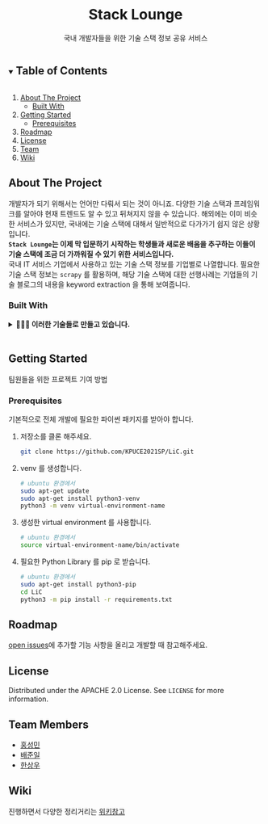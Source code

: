 <!--
*** Thanks for checking out the Best-README-Template. If you have a suggestion
*** that would make this better, please fork the repo and create a pull request
*** or simply open an issue with the tag "enhancement".
*** Thanks again! Now go create something AMAZING! :D
***
***
***
*** To avoid retyping too much info. Do a search and replace for the following:
*** github_username, repo_name, twitter_handle, email, project_title, project_description
-->



<!-- PROJECT SHIELDS -->
<!--
*** I'm using markdown "reference style" links for readability.
*** Reference links are enclosed in brackets [ ] instead of parentheses ( ).
*** See the bottom of this document for the declaration of the reference variables
*** for contributors-url, forks-url, etc. This is an optional, concise syntax you may use.
*** https://www.markdownguide.org/basic-syntax/#reference-style-links
-->

<!-- [![Forks][forks-shield]][forks-url] -->
<!-- [![Stargazers][stars-shield]][stars-url] -->
<!-- [![Contributors][contributors-shield]][contributors-url] -->
<!-- [![Issues][issues-shield]][issues-url] -->
<!-- [![MIT License][license-shield]][license-url] -->
<!--[![LinkedIn][linkedin-shield]][linkedin-url]-->



<!-- PROJECT LOGO -->
<br />
<p align="center">
  <!-- <a href="https://github.com/github_username/repo_name">
    <img src="images/logo.png" alt="Logo" width="80" height="80">
  </a> -->

  <h1 align="center">Stack Lounge</h1>

  <p align="center">
    국내 개발자들을 위한 기술 스택 정보 공유 서비스
    <br />
    <!-- <a href="https://github.com/github_username/repo_name"><strong>Explore the docs »</strong></a> -->
    <!-- <br />
    <br />
    <a href="https://github.com/github_username/repo_name">View Demo</a>
    ·
    <a href="https://github.com/github_username/repo_name/issues">Report Bug</a>
    ·
    <a href="https://github.com/github_username/repo_name/issues">Request Feature</a> -->
  </p>
</p>



<!-- TABLE OF CONTENTS -->
<details open="open">
  <summary><h2 style="display: inline-block">Table of Contents</h2></summary>
  <ol>
    <li>
      <a href="#about-the-project">About The Project</a>
      <ul>
        <li><a href="#built-with">Built With</a></li>
      </ul>
    </li>
    <li>
      <a href="#getting-started">Getting Started</a>
      <ul>
        <li><a href="#prerequisites">Prerequisites</a></li>
        <!-- <li><a href="#installation">Installation</a></li> -->
      </ul>
    </li>
    <!-- <li><a href="#usage">Usage</a></li> -->
    <li><a href="#roadmap">Roadmap</a></li>
    <!-- <li><a href="#contributing">Contributing</a></li> -->
    <li><a href="#license">License</a></li>
    <!-- <li><a href="#contact">Contact</a></li> -->
    <li><a href="#team-members">Team</a></li>
    <li><a href="#wiki">Wiki</a></li>
  </ol>
</details>



<!-- ABOUT THE PROJECT -->
## About The Project

<!-- [![Product Name Screen Shot][product-screenshot]](https://example.com) -->
개발자가 되기 위해서는 언어만 다뤄서 되는 것이 아니죠. 다양한 기술 스택과 프레임워크를 알아야 현재 트렌드도 알 수 있고 뒤쳐지지 않을 수 있습니다. 해외에는 이미 비슷한 서비스가 있지만, 국내에는 기술 스택에 대해서 일반적으로 다가가기 쉽지 않은 상황입니다. 
</br>
**`Stack Lounge`는 이제 막 입문하기 시작하는 학생들과 새로운 배움을 추구하는 이들이 기술 스택에 조금 더 가까워질 수 있기 위한 서비스입니다.**
</br>
국내 IT 서비스 기업에서 사용하고 있는 기술 스택 정보를 기업별로 나열합니다.
필요한 기술 스택 정보는 `scrapy` 를 활용하며, 해당 기술 스택에 대한 선행사례는 기업들의 기술 블로그의 내용을 keyword extraction 을 통해 보여줍니다.

### Built With
<details>
<summary> <b>🧑🏻‍💻 이러한 기술들로 만들고 있습니다.</b></summary>
</br>

* ![Docker](https://img.shields.io/badge/-Docker-000000?style=flat&logo=docker)
* ![Django](https://img.shields.io/badge/-Django-000000?style=flat&logo=django)
* ![AndroidStudio](https://img.shields.io/badge/-AndroidStudio-000000?style=flat&logo=android)
* ![AWS EC2](https://img.shields.io/badge/-EC2-000000?style=flat&logo=amazon-aws)
* ![GraphQL](https://img.shields.io/badge/-GraphQL-000000?style=flat&logo=graphql)
* ![MongoDB](https://img.shields.io/badge/-MongoDB-000000?style=flat&logo=mongodb)
* ![Firebase](https://img.shields.io/badge/-Firebase-000000?style=flat&logo=firebase)
</details>
</br>

<!-- GETTING STARTED -->
## Getting Started

팀원들을 위한 프로젝트 기여 방법

<!-- ### Prerequisites

* pip
  ```sh
  npm install npm@latest -g
  ``` -->

### Prerequisites
기본적으로 전체 개발에 필요한 파이썬 패키지를 받아야 합니다.
1. 저장소를 클론 해주세요.
   ```sh
   git clone https://github.com/KPUCE2021SP/LiC.git
   ```
2. venv 를 생성합니다.
    ```sh
    # ubuntu 환경에서
    sudo apt-get update
    sudo apt-get install python3-venv
    python3 -m venv virtual-environment-name
    ```
3. 생성한 virtual environment 를 사용합니다.
    ```sh
    # ubuntu 환경에서
    source virtual-environment-name/bin/activate
    ```
4. 필요한 Python Library 를 pip 로 받습니다.
   ```sh
   # ubuntu 환경에서
   sudo apt-get install python3-pip
   cd LiC
   python3 -m pip install -r requirements.txt
   ```



<!-- USAGE EXAMPLES -->
<!-- ## Usage

Use this space to show useful examples of how a project can be used. Additional screenshots, code examples and demos work well in this space. You may also link to more resources.

_For more examples, please refer to the [Documentation](https://example.com)_
 -->


<!-- ROADMAP -->
## Roadmap

[open issues](https://github.com/KPUCE2021SP/LiC/issues)에 추가할 기능 사항을 올리고 개발할 때 참고해주세요.



<!-- CONTRIBUTING -->
<!-- ## Contributing

Contributions are what make the open source community such an amazing place to be learn, inspire, and create. Any contributions you make are **greatly appreciated**.

1. Fork the Project
2. Create your Feature Branch (`git checkout -b feature/AmazingFeature`)
3. Commit your Changes (`git commit -m 'Add some AmazingFeature'`)
4. Push to the Branch (`git push origin feature/AmazingFeature`)
5. Open a Pull Request -->



<!-- LICENSE -->
## License

Distributed under the APACHE 2.0 License. See `LICENSE` for more information.



<!-- CONTACT -->
<!-- ## Contact

Your Name - [@twitter_handle](https://twitter.com/twitter_handle) - email

Project Link: [https://github.com/github_username/repo_name](https://github.com/github_username/repo_name) -->



<!-- ACKNOWLEDGEMENTS -->
## Team Members

* [홍성민](https://github.com/KKodiac)
* [배준일](https://github.com/bjo6300)
* [한상우](https://github.com/sktkddn777)


## Wiki
진행하면서 다양한 정리거리는 [위키참고](https://github.com/KPUCE2021SP/LiC/wiki)


<!-- MARKDOWN LINKS & IMAGES -->
<!-- https://www.markdownguide.org/basic-syntax/#reference-style-links -->
[contributors-shield]: https://img.shields.io/github/contributors/github_username/repo.svg?style=for-the-badge
[contributors-url]: https://github.com/github_username/repo/graphs/contributors
[forks-shield]: https://img.shields.io/github/forks/github_username/repo.svg?style=for-the-badge
[forks-url]: https://github.com/github_username/repo/network/members
[stars-shield]: https://img.shields.io/github/stars/github_username/repo.svg?style=for-the-badge
[stars-url]: https://github.com/github_username/repo/stargazers
[issues-shield]: https://img.shields.io/github/issues/github_username/repo.svg?style=for-the-badge
[issues-url]: https://github.com/github_username/repo/issues
[license-shield]: https://img.shields.io/github/license/github_username/repo.svg?style=for-the-badge
[license-url]: https://github.com/github_username/repo/blob/master/LICENSE.txt
[linkedin-shield]: https://img.shields.io/badge/-LinkedIn-black.svg?style=for-the-badge&logo=linkedin&colorB=555
[linkedin-url]: https://linkedin.com/in/github_username

